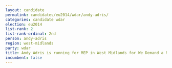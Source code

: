 ```yaml
---
layout: candidate
permalink: candidates/eu2014/wdar/andy-adris/
categories: candidate wdar
election: eu2014
list-rank: 2
list-rank-ordinal: 2nd
person: andy-adris
region: west-midlands
party: wdar
title: Andy Adris is running for MEP in West Midlands for We Demand a Referendum
incumbent: false
---
```

